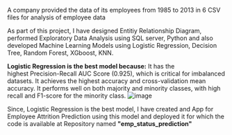 A company provided the data of its employees from 1985 to 2013 in 6 CSV files for analysis of employee data

As part of this project, I have designed Entitiy Relationship Diagram, performed Exploratory Data Analysis using SQL server, Python and also developed Machine Learning Models using Logistic Regression, Decision Tree, Random Forest, XGboost, KNN.

**Logistic Regression is the best model because:**
It has the highest Precision-Recall AUC Score (0.925), which is critical for imbalanced datasets.
It achieves the highest accuracy and cross-validation mean accuracy.
It performs well on both majority and minority classes, with high recall and F1-score for the minority class.
![image](https://github.com/user-attachments/assets/a21174c8-5528-46f3-9b63-8303e2ba6a5e)

Since, Logistic Regression is the best model, I have created and App for Employee Attrition Prediction using this model and deployed it for which the code is available at Repository named **"emp_status_prediction"**
